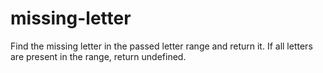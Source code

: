 # missing-letter
Find the missing letter in the passed letter range and return it.  If all letters are present in the range, return undefined.
